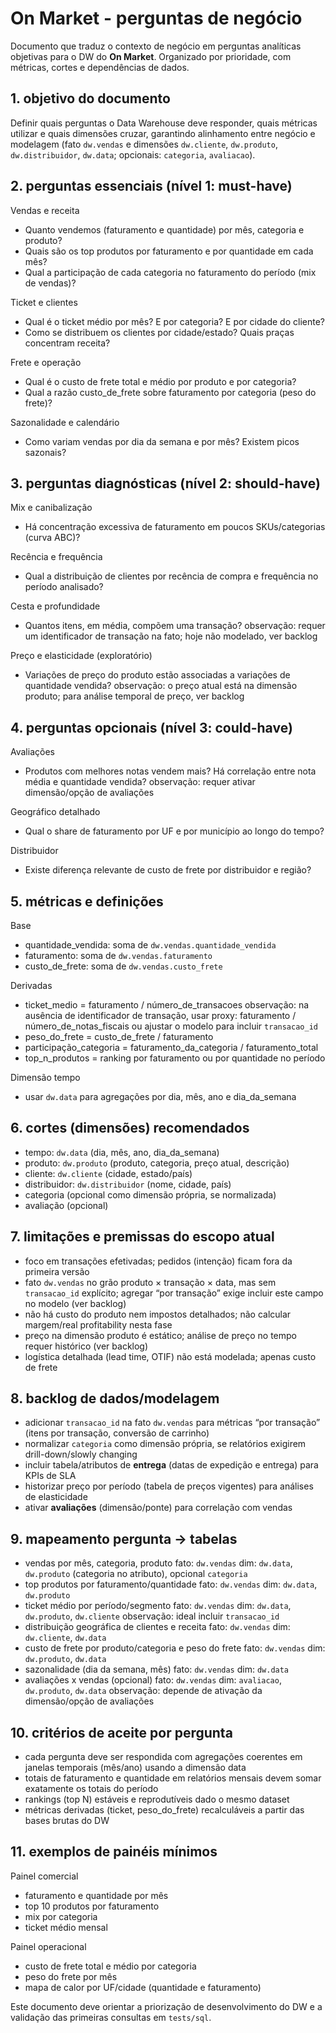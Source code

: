 # On Market - perguntas de negócio

Documento que traduz o contexto de negócio em perguntas analíticas objetivas para o DW do **On Market**. Organizado por prioridade, com métricas, cortes e dependências de dados.

## 1. objetivo do documento
Definir quais perguntas o Data Warehouse deve responder, quais métricas utilizar e quais dimensões cruzar, garantindo alinhamento entre negócio e modelagem (fato `dw.vendas` e dimensões `dw.cliente`, `dw.produto`, `dw.distribuidor`, `dw.data`; opcionais: `categoria`, `avaliacao`).

## 2. perguntas essenciais (nível 1: must-have)

Vendas e receita
- Quanto vendemos (faturamento e quantidade) por mês, categoria e produto?
- Quais são os top produtos por faturamento e por quantidade em cada mês?
- Qual a participação de cada categoria no faturamento do período (mix de vendas)?

Ticket e clientes
- Qual é o ticket médio por mês? E por categoria? E por cidade do cliente?
- Como se distribuem os clientes por cidade/estado? Quais praças concentram receita?

Frete e operação
- Qual é o custo de frete total e médio por produto e por categoria?
- Qual a razão custo_de_frete sobre faturamento por categoria (peso do frete)?

Sazonalidade e calendário
- Como variam vendas por dia da semana e por mês? Existem picos sazonais?

## 3. perguntas diagnósticas (nível 2: should-have)

Mix e canibalização
- Há concentração excessiva de faturamento em poucos SKUs/categorias (curva ABC)?

Recência e frequência
- Qual a distribuição de clientes por recência de compra e frequência no período analisado?

Cesta e profundidade
- Quantos itens, em média, compõem uma transação?
  observação: requer um identificador de transação na fato; hoje não modelado, ver backlog

Preço e elasticidade (exploratório)
- Variações de preço do produto estão associadas a variações de quantidade vendida?
  observação: o preço atual está na dimensão produto; para análise temporal de preço, ver backlog

## 4. perguntas opcionais (nível 3: could-have)

Avaliações
- Produtos com melhores notas vendem mais? Há correlação entre nota média e quantidade vendida?
  observação: requer ativar dimensão/opção de avaliações

Geográfico detalhado
- Qual o share de faturamento por UF e por município ao longo do tempo?

Distribuidor
- Existe diferença relevante de custo de frete por distribuidor e região?

## 5. métricas e definições

Base
- quantidade_vendida: soma de `dw.vendas.quantidade_vendida`
- faturamento: soma de `dw.vendas.faturamento`
- custo_de_frete: soma de `dw.vendas.custo_frete`

Derivadas
- ticket_medio = faturamento / número_de_transacoes
  observação: na ausência de identificador de transação, usar proxy: faturamento / número_de_notas_fiscais ou ajustar o modelo para incluir `transacao_id`
- peso_do_frete = custo_de_frete / faturamento
- participação_categoria = faturamento_da_categoria / faturamento_total
- top_n_produtos = ranking por faturamento ou por quantidade no período

Dimensão tempo
- usar `dw.data` para agregações por dia, mês, ano e dia_da_semana

## 6. cortes (dimensões) recomendados

- tempo: `dw.data` (dia, mês, ano, dia_da_semana)
- produto: `dw.produto` (produto, categoria, preço atual, descrição)
- cliente: `dw.cliente` (cidade, estado/país)
- distribuidor: `dw.distribuidor` (nome, cidade, país)
- categoria (opcional como dimensão própria, se normalizada)
- avaliação (opcional)

## 7. limitações e premissas do escopo atual

- foco em transações efetivadas; pedidos (intenção) ficam fora da primeira versão
- fato `dw.vendas` no grão produto × transação × data, mas sem `transacao_id` explícito; agregar “por transação” exige incluir este campo no modelo (ver backlog)
- não há custo do produto nem impostos detalhados; não calcular margem/real profitability nesta fase
- preço na dimensão produto é estático; análise de preço no tempo requer histórico (ver backlog)
- logística detalhada (lead time, OTIF) não está modelada; apenas custo de frete

## 8. backlog de dados/modelagem

- adicionar `transacao_id` na fato `dw.vendas` para métricas “por transação” (itens por transação, conversão de carrinho)
- normalizar `categoria` como dimensão própria, se relatórios exigirem drill-down/slowly changing
- incluir tabela/atributos de **entrega** (datas de expedição e entrega) para KPIs de SLA
- historizar preço por período (tabela de preços vigentes) para análises de elasticidade
- ativar **avaliações** (dimensão/ponte) para correlação com vendas

## 9. mapeamento pergunta → tabelas

- vendas por mês, categoria, produto
  fato: `dw.vendas`
  dim: `dw.data`, `dw.produto` (categoria no atributo), opcional `categoria`
- top produtos por faturamento/quantidade
  fato: `dw.vendas`
  dim: `dw.data`, `dw.produto`
- ticket médio por período/segmento
  fato: `dw.vendas`
  dim: `dw.data`, `dw.produto`, `dw.cliente`
  observação: ideal incluir `transacao_id`
- distribuição geográfica de clientes e receita
  fato: `dw.vendas`
  dim: `dw.cliente`, `dw.data`
- custo de frete por produto/categoria e peso do frete
  fato: `dw.vendas`
  dim: `dw.produto`, `dw.data`
- sazonalidade (dia da semana, mês)
  fato: `dw.vendas`
  dim: `dw.data`
- avaliações x vendas (opcional)
  fato: `dw.vendas`
  dim: `avaliacao`, `dw.produto`, `dw.data`
  observação: depende de ativação da dimensão/opção de avaliações

## 10. critérios de aceite por pergunta

- cada pergunta deve ser respondida com agregações coerentes em janelas temporais (mês/ano) usando a dimensão data
- totais de faturamento e quantidade em relatórios mensais devem somar exatamente os totais do período
- rankings (top N) estáveis e reprodutíveis dado o mesmo dataset
- métricas derivadas (ticket, peso_do_frete) recalculáveis a partir das bases brutas do DW

## 11. exemplos de painéis mínimos

Painel comercial
- faturamento e quantidade por mês
- top 10 produtos por faturamento
- mix por categoria
- ticket médio mensal

Painel operacional
- custo de frete total e médio por categoria
- peso do frete por mês
- mapa de calor por UF/cidade (quantidade e faturamento)

Este documento deve orientar a priorização de desenvolvimento do DW e a validação das primeiras consultas em `tests/sql`.
